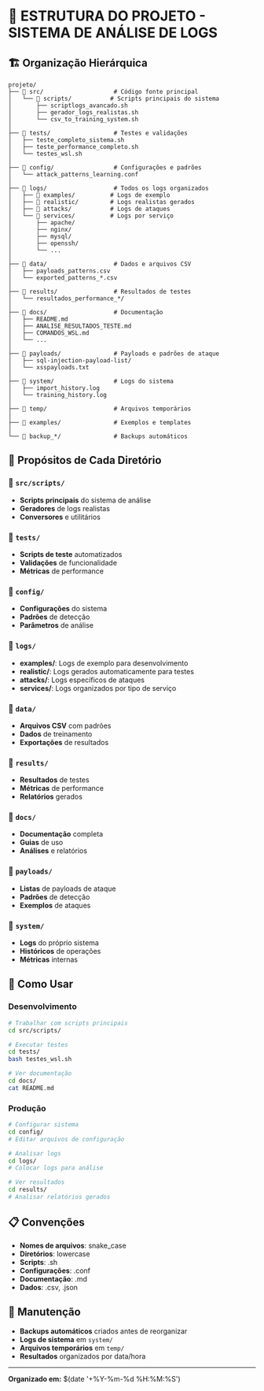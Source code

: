 # 📁 ESTRUTURA DO PROJETO - SISTEMA DE ANÁLISE DE LOGS

## 🏗️ Organização Hierárquica

```
projeto/
├── 📁 src/                    # Código fonte principal
│   └── 📁 scripts/           # Scripts principais do sistema
│       ├── scriptlogs_avancado.sh
│       ├── gerador_logs_realistas.sh
│       └── csv_to_training_system.sh
│
├── 📁 tests/                  # Testes e validações
│   ├── teste_completo_sistema.sh
│   ├── teste_performance_completo.sh
│   └── testes_wsl.sh
│
├── 📁 config/                 # Configurações e padrões
│   └── attack_patterns_learning.conf
│
├── 📁 logs/                   # Todos os logs organizados
│   ├── 📁 examples/          # Logs de exemplo
│   ├── 📁 realistic/         # Logs realistas gerados
│   ├── 📁 attacks/           # Logs de ataques
│   └── 📁 services/          # Logs por serviço
│       ├── apache/
│       ├── nginx/
│       ├── mysql/
│       ├── openssh/
│       └── ...
│
├── 📁 data/                   # Dados e arquivos CSV
│   ├── payloads_patterns.csv
│   └── exported_patterns_*.csv
│
├── 📁 results/                # Resultados de testes
│   └── resultados_performance_*/
│
├── 📁 docs/                   # Documentação
│   ├── README.md
│   ├── ANALISE_RESULTADOS_TESTE.md
│   ├── COMANDOS_WSL.md
│   └── ...
│
├── 📁 payloads/               # Payloads e padrões de ataque
│   ├── sql-injection-payload-list/
│   └── xsspayloads.txt
│
├── 📁 system/                 # Logs do sistema
│   ├── import_history.log
│   └── training_history.log
│
├── 📁 temp/                   # Arquivos temporários
│
├── 📁 examples/               # Exemplos e templates
│
└── 📁 backup_*/               # Backups automáticos
```

## 🎯 Propósitos de Cada Diretório

### 📁 `src/scripts/`
- **Scripts principais** do sistema de análise
- **Geradores** de logs realistas
- **Conversores** e utilitários

### 📁 `tests/`
- **Scripts de teste** automatizados
- **Validações** de funcionalidade
- **Métricas** de performance

### 📁 `config/`
- **Configurações** do sistema
- **Padrões** de detecção
- **Parâmetros** de análise

### 📁 `logs/`
- **examples/**: Logs de exemplo para desenvolvimento
- **realistic/**: Logs gerados automaticamente para testes
- **attacks/**: Logs específicos de ataques
- **services/**: Logs organizados por tipo de serviço

### 📁 `data/`
- **Arquivos CSV** com padrões
- **Dados** de treinamento
- **Exportações** de resultados

### 📁 `results/`
- **Resultados** de testes
- **Métricas** de performance
- **Relatórios** gerados

### 📁 `docs/`
- **Documentação** completa
- **Guias** de uso
- **Análises** e relatórios

### 📁 `payloads/`
- **Listas** de payloads de ataque
- **Padrões** de detecção
- **Exemplos** de ataques

### 📁 `system/`
- **Logs** do próprio sistema
- **Históricos** de operações
- **Métricas** internas

## 🚀 Como Usar

### Desenvolvimento
```bash
# Trabalhar com scripts principais
cd src/scripts/

# Executar testes
cd tests/
bash testes_wsl.sh

# Ver documentação
cd docs/
cat README.md
```

### Produção
```bash
# Configurar sistema
cd config/
# Editar arquivos de configuração

# Analisar logs
cd logs/
# Colocar logs para análise

# Ver resultados
cd results/
# Analisar relatórios gerados
```

## 📋 Convenções

- **Nomes de arquivos**: snake_case
- **Diretórios**: lowercase
- **Scripts**: .sh
- **Configurações**: .conf
- **Documentação**: .md
- **Dados**: .csv, .json

## 🔧 Manutenção

- **Backups automáticos** criados antes de reorganizar
- **Logs de sistema** em `system/`
- **Arquivos temporários** em `temp/`
- **Resultados** organizados por data/hora

---
**Organizado em:** $(date '+%Y-%m-%d %H:%M:%S')
